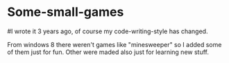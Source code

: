 # Some-small-games
#I wrote it 3 years ago, of course my code-writing-style has changed.

From windows 8 there weren't games like "minesweeper" so I added some of them just for fun. Other were maded also just for learning new stuff.
